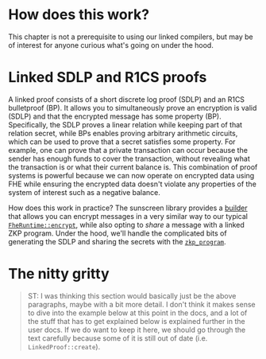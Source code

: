 # How does this work?

This chapter is not a prerequisite to using our linked compilers, but may be of
interest for anyone curious what's going on under the hood.

# Linked SDLP and R1CS proofs

A linked proof consists of a short discrete log proof (SDLP) and an R1CS bulletproof (BP). It allows you to simultaneously prove an encryption is valid (SDLP) and that the encrypted message has some property (BP). Specifically, the SDLP proves a linear relation while keeping part of that relation secret, while BPs enables proving arbitrary arithmetic circuits, which can be used to prove that a secret satisfies some property. For example, one can prove that a private transaction can occur because the sender has enough funds to cover the transaction, without revealing what the transaction is or what their current balance is. This combination of proof systems is powerful because we can now operate on encrypted data using FHE while ensuring the encrypted data doesn't violate any properties of the system of interest such as a negative balance.

How does this work in practice? The sunscreen library provides a [builder](`crate::linked::LogProofBuilder`) that allows you can encrypt messages in a very similar way to our typical [`FheRuntime::encrypt`](crate::FheRuntime::encrypt), while also opting to _share_ a message with a linked ZKP program. Under the hood, we'll handle the complicated bits of generating the SDLP and sharing the secrets with the [`zkp_program`](crate::zkp_program).

# The nitty gritty



> ST: I was thinking this section would basically just be the above paragraphs, maybe with a bit more detail. I don't think it makes sense to dive into the example below at this point in the docs, and a lot of the stuff that has to get explained below is explained further in the user docs. If we do want to keep it here, we should go through the text carefully because some of it is still out of date (i.e. `LinkedProof::create`).


<!--
# Example

Let's perform a transaction where the transaction amount and balance are private. We want to prove that the transaction is valid (i.e. the transaction amount is positive and less than or equal to the balance) without revealing the transaction amount. Let's first define a relevant FHE program for computing the new balance.

```rust
# use sunscreen::{
#     fhe_program,
#     types::{
#         bfv::Signed,
#         Cipher,
#     },
# };
/// Subtract a transaction amount from a user's balance
#[fhe_program(scheme = "bfv")]
fn update_balance(balance: Cipher<Signed>, tx: Cipher<Signed>) -> Cipher<Signed> {
    balance - tx
}
```

We can run this program on encrypted inputs as is, but we likely want to check that the user can perform this action. This means we need to check that the _encrypted_ transaction amount follows these properties:

1. The encrypted amount is well-formed, meaning the user encrypted an intended transaction amount instead of providing a random ciphertext.
2. The transaction amount is less than or equal to the balance. Otherwise a user could spend more than they have.
3. The transaction amount is positive. If not, the user could add money to their balance!

In order to enforce these checks, we can use the following ZKP.

```rust
# use sunscreen::{
#    bulletproofs::BulletproofsBackend,
#    fhe_program,
#    linked::{LinkedProof, LogProofBuilder, Sdlp},
#    types::{
#        bfv::Signed,
#        zkp::{AsFieldElement, BfvSigned, BulletproofsField, ConstrainCmp, Field, FieldSpec},
#        Cipher,
#    },
#    zkp_program, zkp_var, Ciphertext, CompiledFheProgram, CompiledZkpProgram, Compiler,
#    FheZkpApplication, FheZkpRuntime, Params, PrivateKey, PublicKey, Result, ZkpProgramInput,
# };

// Property 1: The encrypted data is well formed. This is proven before this ZKP
// is executed.
#[zkp_program]
fn valid_transaction<F: FieldSpec>(#[linked] tx: BfvSigned<F>, #[public] balance: Field<F>) {
    // Convert the message encoded in the encrypted value into a signed value
    // the ZKP can understand.
    let tx_recon = tx.into_field_elem();

    // Property 2: The user has a high enough balance so they don't spend more
    // than they have.
    balance.constrain_ge_bounded(tx_recon, 64);

    // Property 3: The transaction amount is positive.
    zkp_var!(0).constrain_le_bounded(tx_recon, 64);
}
```

There are two important points to notice in this example. The first is that the encrypted components are provided using the `#[linked]` attribute, where the type specifies how the message in the encrypted data is encoded. Linked arguments must be specified before any other type of argument in a ZKP program.

The second piece to carefully note is that the transaction amount is not immediately available in the ZKP program: the user must call `tx.into_field_element` to convert the message into a value the ZKP can understand. This is because linked inputs are provided _in the underlying encoding format_ of the encryption scheme they are from. In the case of a `BfvSigned` value, this means that the message in the encrypted data is provided as a polynomial where the coefficients of the polynomial form encode something similar to the signed binary expansion of the signed value. The `into_field_element` method converts this representation into a signed ZKP value that can be used with the other normal ZKP methods.

With all of these pieces, we can use the `LinkedProof::create` function to generate
a proof that the encrypted transaction amount is less than or equal to the
balance.

```rust
use sunscreen::{
    bulletproofs::BulletproofsBackend,
    fhe_program,
    linked::{LinkedProof, LogProofBuilder, Sdlp},
    types::{
        bfv::Signed,
        zkp::{AsFieldElement, BfvSigned, BulletproofsField, ConstrainCmp, Field, FieldSpec},
        Cipher,
    },
    zkp_program, zkp_var, Ciphertext, CompiledFheProgram, CompiledZkpProgram, Compiler,
    FheZkpApplication, FheZkpRuntime, Params, PrivateKey, PublicKey, Result, ZkpProgramInput,
    FheProgramInput
};

/// Subtract a transaction amount from a user's balance
#[fhe_program(scheme = "bfv")]
fn update_balance(balance: Signed, tx: Cipher<Signed>) -> Cipher<Signed> {
    balance - tx
}

// Property 1: The encrypted data is well formed. This is proven before this ZKP
// is executed.
#[zkp_program]
fn valid_transaction<F: FieldSpec>(#[linked] tx: BfvSigned<F>, #[public] balance: Field<F>) {
    // Convert the message encoded in the encrypted value into a signed value
    // the ZKP can understand.
    let tx_recon = tx.into_field_elem();

    // Property 2: The user has a high enough balance so they don't spend more
    // than they have.
    balance.constrain_ge_bounded(tx_recon, 64);

    // Property 3: The transaction amount is positive.
    zkp_var!(0).constrain_le_bounded(tx_recon, 64);
}

fn main() {
    // Create an application that contains both our FHE and ZKP programs.
    let app = Compiler::new()
        .fhe_program(update_balance)
        .with_params(&Params {
            lattice_dimension: 1024,
            coeff_modulus: vec![0x7e00001],
            plain_modulus: 512,
            scheme_type: sunscreen::SchemeType::Bfv,
            security_level: sunscreen::SecurityLevel::TC128,
        })
        .zkp_backend::<BulletproofsBackend>()
        .zkp_program(valid_transaction)
        .compile()
        .unwrap();

    // Generate the runtime that we can use to encrypt data.
    let rt = FheZkpRuntime::new(app.params(), &BulletproofsBackend::new()).unwrap();

    // Generate the BFV encryption keys.
    let (public_key, _secret_key) = rt.generate_keys().unwrap();

    // Extract the ZKP program.
    let valid_transaction_zkp = app.get_zkp_program(valid_transaction).unwrap();
    let update_balance_fhe = app.get_fhe_program(update_balance).unwrap();

    // The public balance we want to check against.
    let balance = 10i64;

    // The private transaction a user wants to submit.
    let tx = 5;

    let mut proof_builder = LogProofBuilder::new(&rt);

    // Encrypt the transaction amount, returning both the encrypted value and
    // the message to pass to the ZKP.
    let (encrypted_transaction, tx_msg) = proof_builder
        .encrypt_returning_link(&Signed::from(tx), &public_key)
        .unwrap();

    // Generate the proof that the user has a valid transaction to perform. The
    // user would provide this proof, while the external party running the FHE
    // program would verify the ZKP program to ensure the transaction can
    // commense.
    println!("Performing linked proof");
    let lp = proof_builder
        // Prove on the specified ZKP program
        .zkp_program(valid_transaction_zkp)
        .unwrap()
        
        // Provide the inputs to the ZKP. The linked input is provided when we
        // perform the encryption, while the balance is public.
        .linked_input(tx_msg) 
        .public_input(BulletproofsField::from(balance))

        // Build the proof that shows all three properties:
        // 1. That the encrypted linked input is well formed.
        // 2. That the user has the balance to perform the transaction.
        // 3. That the transaction amount is non-negative.
        .build_linkedproof()
        .unwrap();
    println!("Linked proof done");

    // The system running the transaction would perform this validation step to
    // ensure that the transaction is valid.
    println!("Performing linked verify");
    lp.verify(
        valid_transaction_zkp,
        vec![BulletproofsField::from(balance)],
        vec![],
    )
    .expect("Failed to verify linked proof");
    println!("Linked verify done");

    // Now that we have proven the user has submitted a proper transaction, we
    // can execute the transaction. This example is contrived as the same secret
    // and public key are used for a transaction, whereas in practice multiple
    // keys would be involved depending on the system.
    let args: Vec<FheProgramInput> = 
        vec![Signed::from(balance).into(), encrypted_transaction.into()];
    let new_balance = rt.run(
        update_balance_fhe,
        args,
        &public_key,
    ).unwrap();
}
```
-->
